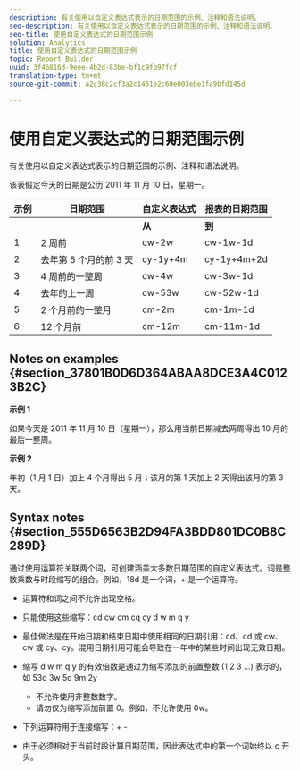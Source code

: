 ```yaml
---
description: 有关使用以自定义表达式表示的日期范围的示例、注释和语法说明。
seo-description: 有关使用以自定义表达式表示的日期范围的示例、注释和语法说明。
seo-title: 使用自定义表达式的日期范围示例
solution: Analytics
title: 使用自定义表达式的日期范围示例
topic: Report Builder
uuid: 3f46816d-9eee-4b2d-83be-bf1c9fb97fcf
translation-type: tm+mt
source-git-commit: a2c38c2cf3a2c1451e2c60e003ebe1fa9bfd145d

---
```



# 使用自定义表达式的日期范围示例

有关使用以自定义表达式表示的日期范围的示例、注释和语法说明。

该表假定今天的日期是公历 2011 年 11 月 10 日，星期一。

| 示例 | 日期范围 | 自定义表达式 | 报表的日期范围 |
|---|---|---|---|
|  |  | **从** | **到** |  |
| 1 | 2 周前 | cw-2w | cw-1w-1d | 10 月 26 日至 11 月 1 日 |
| 2 | 去年第 5 个月的前 3 天 | cy-1y+4m | cy-1y+4m+2d | 2010 年 5 月 1 日至 5 月 3 日 |
| 3 | 4 周前的一整周 | cw-4w | cw-3w-1d | 10 月 12 日至 10 月 18 日 |
| 4 | 去年的上一周 | cw-53w | cw-52w-1d | 2010 年 11 月 3 日至 11 月 9 日 |
| 5 | 2 个月前的一整月 | cm-2m | cm-1m-1d | 9 月 1 日至 9 月 30 日 |
| 6 | 12 个月前 | cm-12m | cm-11m-1d | 2010 年 11 月 1 日至 11 月 30 日 |

## Notes on examples {#section_37801B0D6D364ABAA8DCE3A4C0123B2C}

**示例 1**

如果今天是 2011 年 11 月 10 日（星期一），那么用当前日期减去两周得出 10 月的最后一整周。

**示例 2**

年初（1 月 1 日）加上 4 个月得出 5 月；该月的第 1 天加上 2 天得出该月的第 3 天。

## Syntax notes {#section_555D6563B2D94FA3BDD801DC0B8C289D}

通过使用运算符关联两个词，可创建涵盖大多数日期范围的自定义表达式。词是整数乘数与时段缩写的组合。例如，18d 是一个词，+ 是一个运算符。

* 运算符和词之间不允许出现空格。
* 只能使用这些缩写：cd cw cm cq cy d w m q y
* 最佳做法是在开始日期和结束日期中使用相同的日期引用：cd、cd 或 cw、cw 或 cy、cy。混用日期引用可能会导致在一年中的某些时间出现无效日期。
* 缩写 d w m q y 的有效倍数是通过为缩写添加的前置整数 (1 2 3 ...) 表示的，如 53d 3w 5q 9m 2y

   * 不允许使用非整数数字。
   * 请勿仅为缩写添加前置 0。例如，不允许使用 0w。

* 下列运算符用于连接缩写：+ -
* 由于必须相对于当前时段计算日期范围，因此表达式中的第一个词始终以 c 开头。

